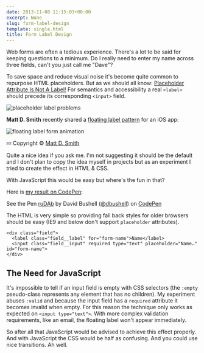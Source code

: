 ```yaml
---
date: 2013-11-08 11:15:03+00:00
excerpt: None
slug: form-label-design
template: single.html
title: Form Label Design
---
```


Web forms are often a tedious experience. There's a lot to be said for keeping questions to a minimum. Do I really need to enter my name across three fields, can't you just call me "Dave"?

To save space and reduce visual noise it's become quite common to repurpose HTML placeholders. But as we should all know: [Placeholder Attribute Is Not A Label!](http://www.webaxe.org/placeholder-attribute-is-not-a-label/) For semantics and accessibility a real `<label>` should precede its corresponding `<input>` field.

![placeholder label problems](/images/2013/11/placeholder-label-problems.png)

**Matt D. Smith** recently shared a [floating label pattern](http://mattdsmith.com/float-label-pattern/) for an iOS app:

![floating label form animation](/images/2013/11/form-animation.gif)

💤 Copyright © [Matt D. Smith](http://dribbble.com/shots/1254439--GIF-Float-Label-Form-Interaction)

Quite a nice idea if you ask me. I'm not suggesting it should be the default and I don't plan to copy the idea myself in projects but as an experiment I tried to create the effect in HTML & CSS.

With JavaScript this would be easy but where's the fun in that?

Here is [my result on CodePen](http://codepen.io/dbushell/full/ruDAb):

See the Pen [ruDAb](http://codepen.io/dbushell/pen/ruDAb) by David Bushell ([@dbushell](http://codepen.io/dbushell)) on [CodePen](http://codepen.io)

The HTML is very simple so providing fall back styles for older browsers should be easy (IE9 and below don't support `placeholder` attributes).

````markup
<div class="field">
  <label class="field__label" for="form-name">Name</label>
  <input class="field__input" required type="text" placeholder="Name…" id="form-name">
</div>
````

## The Need for JavaScript

It's impossible to tell if an input field is empty with CSS selectors (the `:empty` pseudo-class represents any element that has no children). My experiment abuses `:valid` and because the input field has a `required` attribute it becomes invalid when empty. For this reason the technique only works as expected on `<input type="text">`. With more complex validation requirements, like an email, the floating label won't appear immediately.

So after all that JavaScript would be advised to achieve this effect properly. And with JavaScript the CSS would be half as confusing. And you could use nice transitions. Ah well.
